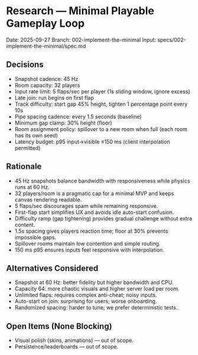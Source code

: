 # Research — Minimal Playable Gameplay Loop

Date: 2025-09-27
Branch: 002-implement-the-minimal
Input: specs/002-implement-the-minimal/spec.md

## Decisions

- Snapshot cadence: 45 Hz
- Room capacity: 32 players
- Input rate limit: 5 flaps/sec per player (1s sliding window, ignore excess)
- Late join: run begins on first flap
- Track difficulty: start gap 45% height, tighten 1 percentage point every 10s
- Pipe spacing cadence: every 1.5 seconds (baseline)
- Minimum gap clamp: 30% height (floor)
- Room assignment policy: spillover to a new room when full (each room has its own seed)
- Latency budget: p95 input→visible ≤150 ms (client interpolation permitted)

## Rationale

- 45 Hz snapshots balance bandwidth with responsiveness while physics runs at 60 Hz.
- 32 players/room is a pragmatic cap for a minimal MVP and keeps canvas rendering readable.
- 5 flaps/sec discourages spam while remaining responsive.
- First-flap start simplifies UX and avoids idle auto-start confusion.
- Difficulty ramp (gap tightening) provides gradual challenge without extra content.
- 1.5s spacing gives players reaction time; floor at 30% prevents impossible gaps.
- Spillover rooms maintain low contention and simple routing.
- 150 ms p95 ensures inputs feel responsive with interpolation.

## Alternatives Considered

- Snapshot at 60 Hz: better fidelity but higher bandwidth and CPU.
- Capacity 64: more chaotic visuals and higher server load per room.
- Unlimited flaps: requires complex anti-cheat; noisy inputs.
- Auto-start on join: surprising for users; worse onboarding.
- Randomized spacing: harder to tune; we prefer deterministic tests.

## Open Items (None Blocking)

- Visual polish (skins, animations) — out of scope.
- Persistence/leaderboards — out of scope.
